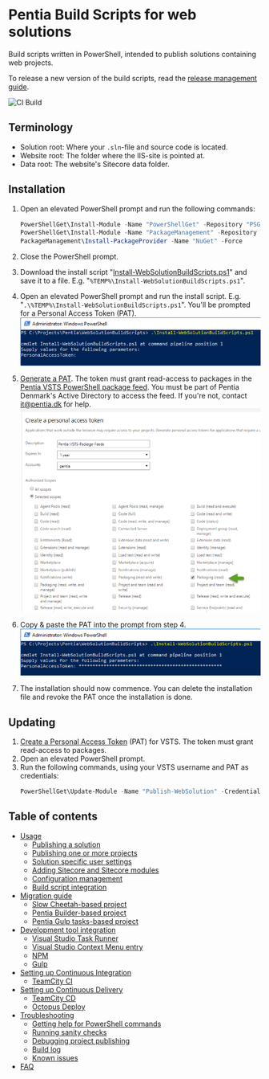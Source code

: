 # Pentia Build Scripts for web solutions

Build scripts written in PowerShell, intended to publish solutions containing web projects. 

To release a new version of the build scripts, read the [release management guide](/docs/release-management.md).

![**CI Build**](https://pentia.visualstudio.com/_apis/public/build/definitions/6af2be26-000f-4864-ad4c-0af024086c4e/39/badge)

## Terminology
* Solution root: Where your `.sln`-file and source code is located.
* Website root: The folder where the IIS-site is pointed at.
* Data root: The website's Sitecore data folder.

## Installation

1. Open an elevated PowerShell prompt and run the following commands:
    ```powershell
    PowerShellGet\Install-Module -Name "PowerShellGet" -Repository "PSGallery" -Force
    PowerShellGet\Install-Module -Name "PackageManagement" -Repository "PSGallery" -Force
    PackageManagement\Install-PackageProvider -Name "NuGet" -Force
    ```

2. Close the PowerShell prompt.

3. Download the install script "[Install-WebSolutionBuildScripts.ps1](/Install-WebSolutionBuildScripts.ps1)" and save it to a file. E.g. "`%TEMP%\Install-WebSolutionBuildScripts.ps1`".
    
4. Open an elevated PowerShell prompt and run the install script. E.g. "`.\%TEMP%\Install-WebSolutionBuildScripts.ps1`". 
You'll be prompted for a Personal Access Token (PAT).
![Run installation script](/docs/images/install-websolutionbuildscripts.png)

5. [Generate a PAT](https://pentia.visualstudio.com/_details/security/tokens). The token must grant read-access to packages in the [Pentia VSTS PowerShell package feed](https://pentia.pkgs.visualstudio.com/_packaging/powershell-pentia/nuget/v2). 
You must be part of Pentia Denmark's Active Directory to access the feed. If you're not, contact <it@pentia.dk> for help. 
![Generate a PAT](/docs/images/generate-pat.png)

6. Copy & paste the PAT into the prompt from step 4.
![Enter PAT into install script](/docs/images/install-websolutionbuildscripts-with-pat.png)

7. The installation should now commence. You can delete the installation file and revoke the PAT once the installation is done.

## Updating

1. [Create a Personal Access Token](https://pentia.visualstudio.com/_details/security/tokens) (PAT) for VSTS. The token must grant read-access to packages.
2. Open an elevated PowerShell prompt.
3. Run the following commands, using your VSTS username and PAT as credentials: 
    ```powershell
    PowerShellGet\Update-Module -Name "Publish-WebSolution" -Credential (Get-Credential) -Force -Verbose
    ```

## Table of contents

* [Usage](/docs/usage.md)
  * [Publishing a solution](/docs/usage.md#publishing-a-solution)
  * [Publishing one or more projects](/docs/usage.md#publishing-one-or-more-projects)
  * [Solution specific user settings](/docs/usage.md#solution-specific-user-settings)
  * [Adding Sitecore and Sitecore modules](/docs/usage.md#adding-sitecore-and-sitecore-modules)
  * [Configuration management](/docs/usage.md#configuration-management)
  * [Build script integration](/docs/usage.md#build-script-integration)
* [Migration guide](/docs/migration.md)
  * [Slow Cheetah-based project](/docs/migration.md#slow-cheetah-based-project)
  * [Pentia Builder-based project](/docs/migration.md#pentia-builder-based-project)
  * [Pentia Gulp tasks-based project](/docs/migration.md#pentia-gulp-tasks-based-project)
* [Development tool integration](/docs/development-tool-integration.md)
  * [Visual Studio Task Runner](/docs/development-tool-integration.md#visual-studio-task-runner)
  * [Visual Studio Context Menu entry](/docs/development-tool-integration.md#visual-studio-context-menu-entry)
  * [NPM](/docs/development-tool-integration.md#npm)
  * [Gulp](/docs/development-tool-integration.md#gulp)
* [Setting up Continuous Integration](/docs/devops.md#setting-up-continuous-integration)
  * [TeamCity CI](/docs/devops.md#teamcity-ci)
* [Setting up Continuous Delivery](/docs/devops.md#setting-up-continuous-delivery)
  * [TeamCity CD](/docs/devops.md#teamcity-cd)
  * [Octopus Deploy](/docs/devops.md#octopus-deploy)
* [Troubleshooting](/docs/troubleshooting.md)
  * [Getting help for PowerShell commands](/docs/troubleshooting.md#getting-help-for-powershell-commands)
  * [Running sanity checks](/docs/troubleshooting.md#running-sanity-checks)
  * [Debugging project publishing](/docs/troubleshooting.md#debugging-project-publishing)
  * [Build log](/docs/troubleshooting.md#build-log)
  * [Known issues](/docs/troubleshooting.md#known-issues)
* [FAQ](/docs/faq.md)